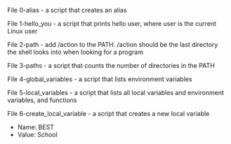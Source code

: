 File 0-alias - a script that creates an alias

File 1-hello_you - a script that prints hello user, where user is the current Linux user

File 2-path - add /action to the PATH. /action should be the last directory the shell looks into when looking for a program

File 3-paths - a script that counts the number of directories in the PATH

File 4-global_variables - a script that lists environment variables

File 5-local_variables - a script that lists all local variables and environment variables, and functions

File 6-create_local_variable - a script that creates a new local variable
- Name: BEST
- Value: School
